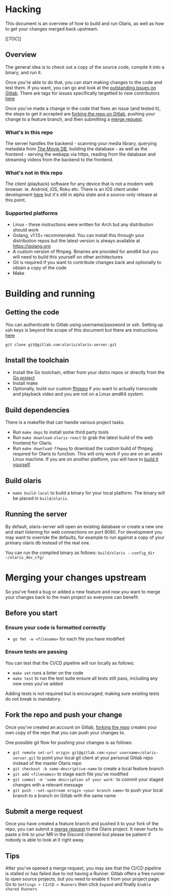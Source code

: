 # Hacking
This document is an overview of how to build and run Olaris, as well as how to get your changes merged back upstream.

[[_TOC_]]

## Overview
The general idea is to check out a copy of the source code, compile it into a binary, and run it.

Once you're able to do that, you can start making changes to the code and test them. If you want, you can go and look at the [outstanding issues on Gitlab](https://gitlab.com/olaris/olaris-server/issues/). There are tags for issues specifically targetted to new contributors [here](https://gitlab.com/olaris/olaris-server/issues?scope=all&utf8=%E2%9C%93&state=opened&label_name[]=Good%20first%20issue)

Once you've made a change in the code that fixes an issue (and tested it), the steps to get it accepted are [forking the repo on Gitlab](https://docs.gitlab.com/ee/user/project/repository/forking_workflow.html#creating-a-fork), pushing your change to a feature branch, and then submitting a [merge request](https://docs.gitlab.com/ee/user/project/merge_requests/creating_merge_requests.html). 

### What's in this repo
The server handles the backend - scanning your media library, querying metadata from [The Movie DB](https://www.themoviedb.org/), building the database - as well as the frontend - serving the webapp via https, reading from the database and streaming videos from the backend to the frontend.

### What's not in this repo

The client (playback) software for any device that is not a modern web browser. ie. Android, iOS, Roku etc. There is an iOS client under development [here](https://gitlab.com/olaris/olaris-ios) but it's still in alpha state and a source-only release at this point.

### Supported platforms
 * Linux - these instructions were written for Arch but any distribution should work
 * Golang, v1.13+ recommended. You can install this through your distribution repos but the latest version is always available at https://golang.org
 * A custom version of ffmpeg. Binaries are provided for amd64 but you will need to build this yourself on other architectures
 * Git is required if you want to contribute changes back and optionally to obtain a copy of the code
 * Make

# Building and running

## Getting the code
You can authenticate to Gitlab using username/password or ssh. Setting up ssh keys is beyond the scope of this document but there are instructions [here](https://docs.gitlab.com/ee/ssh/)

    git clone git@gitlab.com:olaris/olaris-server.git

## Install the toolchain

  * Install the Go toolchain, either from your distro repos or directly from the [Go project](https://golang.org/dl)
  * Install make
  * Optionally, build our custom [ffmpeg](https://gitlab.com/olaris/ffmpeg) if you want to actually transcode and playback video and you are not on a Linux amd64 system.

## Build dependencies

There is a makefile that can handle various project tasks.

  * Run `make deps` to install some third party tools
  * Run `make download-olaris-react` to grab the latest build of the web frontend for Olaris.
  * Run `make download-ffmpeg` to download the custom build of ffmpeg required for Olaris to function. This will only work if you are on an `amd64` Linux machine. If you are on another platform, you will have to [build it yourself](https://gitlab.org/olaris/olaris-ffmpeg).

## Build olaris

  * `make build-local` to build a binary for your local platform. The binary will be placed in `build/olaris`.

## Running the server

By default, olaris-server will open an existing database or create a new one and start listening for web connections on port 8080. For development you may want to override the defaults, for example to run against a copy of your primary olaris db instead of the real one.

You can run the compiled binary as follows:
    `build/olaris --config_dir ~/olaris_dev_cfg/`

# Merging your changes upstream

So you've fixed a bug or added a new feature and now you want to merge your changes back to the main project so everyone can benefit.

## Before you start

### Ensure your code is formatted correctly
  * `go fmt -w <filename>` for each file you have modified

### Ensure tests are passing
You can test that the CI/CD pipeline will run locally as follows:
  *  `make vet`  runs a linter on the code
  *  `make test` to run the test suite ensure all tests still pass, including any new ones you've added

Adding tests is not required but is encouraged; making sure existing tests do not break is mandatory.

## Fork the repo and push your change
Once you've created an account on Gitlab, [forking the repo](https://docs.gitlab.com/ee/user/project/repository/forking_workflow.html#creating-a-fork) creates your own copy of the repo that you can push your changes to.

One possible git flow for pushing your changes is as follows:

  * `git remote set-url origin git@gitlab.com:<your username>/olaris-server.git` to point your local git client at your personal Gitlab repo instead of the master Olaris repo
  * `git checkout -b some-descriptive-name` to create a local feature branch
  * `git add <filenames>` to stage each file you've modified
  * `git commit -m 'some description of your work'` to commit your staged changes with a relevant message
  * `git push --set-upstream origin <your branch name>` to push your local branch to a branch on Gitlab with the same name

## Submit a merge request
Once you have created a feature branch and pushed it to your fork of the repo, you can submit a [merge request](https://docs.gitlab.com/ee/user/project/merge_requests/creating_merge_requests.html) to the Olaris project. It never hurts to paste a link to your MR in the Discord channel but please be patient if nobody is able to look at it right away.

## Tips

After you've opened a merge request, you may see that the CI/CD pipeline is stalled or has failed due to not having a Runner. Gitlab offers a free runner to open source projects, but you need to enable it from your project page. Go to `Settings > CI/CD > Runners` then click `Expand` and finally `Enable shared Runners`
